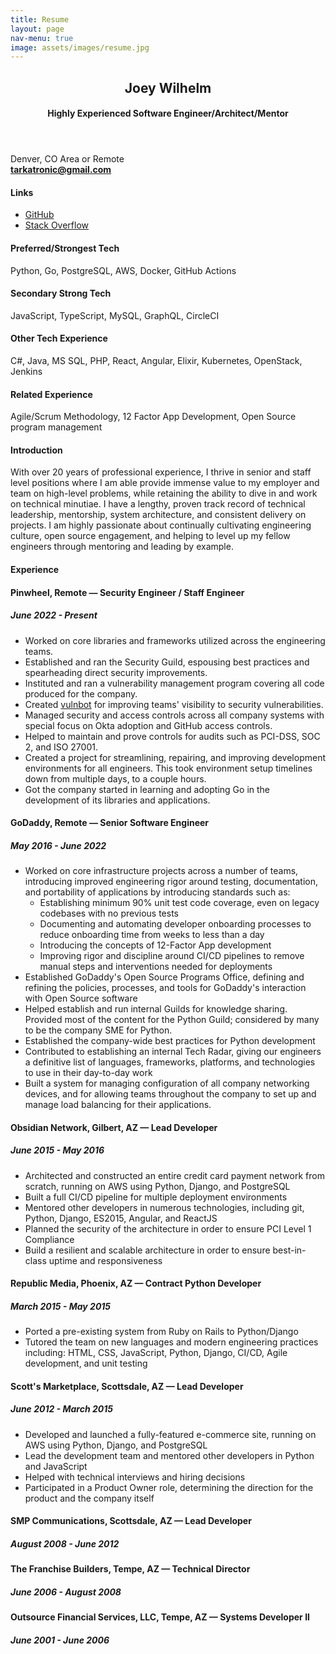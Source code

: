 ```yaml
---
title: Resume
layout: page
nav-menu: true
image: assets/images/resume.jpg
---
```

<div id="main" class="alt resume">
    <section id="one">
        <div class="inner">
            <header class="major">
                <h1>Joey Wilhelm</h1>
                <h4>Highly Experienced Software Engineer/Architect/Mentor</h4>
            </header>
            <div class="row">
                <div class="3u 12u$(small) right">
                    <p>
                        Denver, CO Area or Remote<br>
                        <strong><a href="mailto:tarkatronic@gmail.com">tarkatronic@gmail.com</a></strong>
                    </p>
                    <p>
                        <h4 class="section-title">Links</h4>
                        <ul class="alt">
                            <li><a href="https://github.com/tarkatronic/">GitHub</a></li>
                            <li><a href="https://stackoverflow.com/users/1971587/joey-wilhelm">Stack Overflow</a></li>
                        </ul>
                    </p>
                    <p>
                        <h4 class="section-title">Preferred/Strongest Tech</h4>
                        <p>Python, Go, PostgreSQL, AWS, Docker, GitHub Actions</p>
                    </p>
                    <p>
                        <h4 class="section-title">Secondary Strong Tech</h4>
                        <p>JavaScript, TypeScript, MySQL, GraphQL, CircleCI</p>
                    </p>
                    <p>
                        <h4 class="section-title">Other Tech Experience</h4>
                        <p>C#, Java, MS SQL, PHP, React, Angular, Elixir, Kubernetes, OpenStack, Jenkins</p>
                    </p>
                    <p>
                        <h4 class="section-title">Related Experience</h4>
                        <p>Agile/Scrum Methodology, 12 Factor App Development, Open Source program management</p>
                    </p>
                </div>
                <div class="9u 12u$(small)">
                    <h4 class="section-title">Introduction</h4>
                    <p>
                        With over 20 years of professional experience, I thrive
                        in senior and staff level positions where I am able provide immense
                        value to my employer and team on high-level problems, while retaining
                        the ability to dive in and work on technical minutiae. I have a
                        lengthy, proven track record of technical leadership,
                        mentorship, system architecture, and consistent
                        delivery on projects. I am highly passionate about
                        continually cultivating engineering culture, open
                        source engagement, and helping to level up my fellow
                        engineers through mentoring and leading by example.
                    </p>
                    <h4 class="section-title">Experience</h4>
                    <h4 class="employer">Pinwheel, Remote &mdash; <span class="position">Security Engineer / Staff Engineer</span></h4>
                    <h5 class="tenure">June 2022 - Present</h5>
                    <ul>
                        <li>Worked on core libraries and frameworks utilized across the engineering teams.</li>
                        <li>Established and ran the Security Guild, espousing best practices and spearheading direct security improvements.</li>
                        <li>Instituted and ran a vulnerability management program covering all code produced for the company.</li>
                        <li>Created <a href="https://github.com/underdog-tech/vulnbot">vulnbot</a> for improving teams' visibility to security vulnerabilities.</li>
                        <li>Managed security and access controls across all company systems with special focus on Okta adoption and GitHub access controls.</li>
                        <li>Helped to maintain and prove controls for audits such as PCI-DSS, SOC 2, and ISO 27001.</li>
                        <li>Created a project for streamlining, repairing, and improving development environments for all engineers. This took environment setup timelines down from multiple days, to a couple hours.</li>
                        <li>Got the company started in learning and adopting Go in the development of its libraries and applications.</li>
                    </ul>
                    <h4 class="employer">GoDaddy, Remote &mdash; <span class="position">Senior Software Engineer</span></h4>
                    <h5 class="tenure">May 2016 - June 2022</h5>
                    <ul>
                        <li>Worked on core infrastructure projects across a number of teams, introducing improved engineering rigor around testing, documentation, and portability of applications by introducing standards such as:
                            <ul>
                                <li>Establishing minimum 90% unit test code coverage, even on legacy codebases with no previous tests</li>
                                <li>Documenting and automating developer onboarding processes to reduce onboarding time from weeks to less than a day</li>
                                <li>Introducing the concepts of 12-Factor App development</li>
                                <li>Improving rigor and discipline around CI/CD pipelines to remove manual steps and interventions needed for deployments</li>
                            </ul>
                        </li>
                        <li>Established GoDaddy's Open Source Programs Office, defining and refining the policies, processes, and tools for GoDaddy's interaction with Open Source software</li>
                        <li>Helped establish and run internal Guilds for knowledge sharing. Provided most of the content for the Python Guild; considered by many to be the company SME for Python.</li>
                        <li>Established the company-wide best practices for Python development</li>
                        <li>Contributed to establishing an internal Tech Radar, giving our engineers a definitive list of languages, frameworks, platforms, and technologies to use in their day-to-day work</li>
                        <li>Built a system for managing configuration of all company networking devices, and for allowing teams throughout the company to set up and manage load balancing for their applications.</li>
                    </ul>
                    <h4 class="employer">Obsidian Network, Gilbert, AZ &mdash; <span class="position">Lead Developer</span></h4>
                    <h5 class="tenure">June 2015 - May 2016</h5>
                    <ul>
                        <li>Architected and constructed an entire credit card payment network from scratch, running on AWS using Python, Django, and PostgreSQL</li>
                        <li>Built a full CI/CD pipeline for multiple deployment environments</li>
                        <li>Mentored other developers in numerous technologies, including git, Python, Django, ES2015, Angular, and ReactJS</li>
                        <li>Planned the security of the architecture in order to ensure PCI Level 1 Compliance</li>
                        <li>Build a resilient and scalable architecture in order to ensure best-in-class uptime and responsiveness</li>
                    </ul>
                    <h4 class="employer">Republic Media, Phoenix, AZ &mdash; <span class="position">Contract Python Developer</span></h4>
                    <h5 class="tenure">March 2015 - May 2015</h5>
                    <ul>
                        <li>Ported a pre-existing system from Ruby on Rails to Python/Django</li>
                        <li>Tutored the team on new languages and modern engineering practices including: HTML, CSS, JavaScript, Python, Django, CI/CD, Agile development, and unit testing</li>
                    </ul>
                    <h4 class="employer">Scott's Marketplace, Scottsdale, AZ &mdash; <span class="position">Lead Developer</span></h4>
                    <h5 class="tenure">June 2012 - March 2015</h5>
                    <ul>
                        <li>Developed and launched a fully-featured e-commerce site, running on AWS using Python, Django, and PostgreSQL</li>
                        <li>Lead the development team and mentored other developers in Python and JavaScript</li>
                        <li>Helped with technical interviews and hiring decisions</li>
                        <li>Participated in a Product Owner role, determining the direction for the product and the company itself</li>
                    </ul>
                    <h4 class="employer">SMP Communications, Scottsdale, AZ &mdash; <span class="position">Lead Developer</span></h4>
                    <h5 class="tenure">August 2008 - June 2012</h5>
                    <h4 class="employer">The Franchise Builders, Tempe, AZ &mdash; <span class="position">Technical Director</span></h4>
                    <h5 class="tenure">June 2006 - August 2008</h5>
                    <h4 class="employer">Outsource Financial Services, LLC, Tempe, AZ &mdash; <span class="position">Systems Developer II</span></h4>
                    <h5 class="tenure">June 2001 - June 2006</h5>
                </div>
            </div>
        </div>
    </section>
</div>
